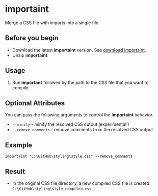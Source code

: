 # importaint
Merge a CSS file with imports into a single file.

## Before you begin
* Download the latest **importaint** version. See [download importaint](https://github.com/rafalkaron/importaint/releases/latest).
* Unzip **importaint**.

## Usage
1. Run **important** followed by the path to the CSS file that you want to compile.

## Optional Attributes
You can pass the following arguments to control the **importaint** behavior.
* `--minify` - minify the resolved CSS output (experimental!)
* `--remove_comments` - remove comments from the resolved CSS output

## Example
```shell
importaint "C:\GitHub\styling\style.css" --remove_comments
```

## Result
* In the original CSS file directory, a new compiled CSS file is created.  
 `C:\GitHub\styling\style_compiled.css`